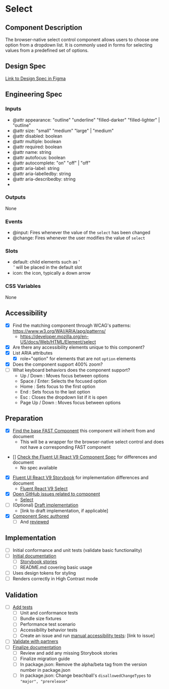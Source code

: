 # Select

## Component Description

The browser-native select control component allows users to choose one option from a dropdown list. It is commonly used in forms for selecting values from a predefined set of options.

## Design Spec

[Link to Design Spec in Figma](https://www.figma.com/file/0vOH481cv1VQyfQIX9JALn/Select?node-id=1319-163&t=nn2xgT4ieHjbkqQW-11)

## Engineering Spec

### Inputs

- @attr appearance: "outline" "underline" "filled-darker" "filled-lighter" | "outline"
- @attr size: "small" "medium" "large" | "medium"
- @attr disabled: boolean
- @attr multiple: boolean
- @attr required: boolean
- @attr name: string
- @attr autofocus: boolean
- @attr autocomplete: "on" "off" | "off"
- @attr aria-label: string
- @attr aria-labelledby: string
- @attr aria-describedby: string
-

### Outputs

None

### Events

- @input: Fires whenever the value of the `select` has been changed
- @change: Fires whenever the user modifies the value of `select`

### Slots

- default: child elements such as '<option>' will be placed in the default slot
- icon: the icon, typically a down arrow

### CSS Variables

None

## Accessibility

- [x] Find the matching component through WCAG's patterns: https://www.w3.org/WAI/ARIA/apg/patterns/
  - https://developer.mozilla.org/en-US/docs/Web/HTML/Element/select
- [x] Are there any accessibility elements unique to this component?
- [x] List ARIA attributes
  - [x] role="option" for elements that are not `option` elements
- [x] Does the component support 400% zoom?
- [ ] What keyboard behaviors does the component support?
  - Up / Down : Moves focus between options
  - Space / Enter: Selects the focused option
  - Home : Sets focus to the first option
  - End : Sets focus to the last option
  - Esc : Closes the dropdown list if it is open
  - Page Up / Down : Moves focus between options

## Preparation

- [x] [Find the base FAST Component](https://explore.fast.design/components/) this component will inherit from and document
  - This will be a wrapper for the browser-native select control and does not have a corresponding FAST component
- [] [Check the Fluent UI React V9 Component Spec](https://github.com/microsoft/fluentui/tree/master/specs) for differences and document
  - No spec available
- [x] [Fluent UI React V9 Storybook](https://aka.ms/fluentui-storybook) for implementation differences and document
  - [Fluent React V9 Select](https://master--628d031b55e942004ac95df1.chromatic.com/?path=/docs/components-select--default)
- [x] [Open GitHub issues related to component](https://github.com/microsoft/fluentui/wiki/Component-Implementation-Guide#find-open-issues-on-github)
  - [Select](https://github.com/orgs/microsoft/projects/652/views/2?pane=issue&itemId=18315933)
- [ ] (Optional) [Draft implementation](https://github.com/microsoft/fluentui/wiki/Component-Implementation-Guide#draft-implementation)
  - [link to draft implementation, if applicable]
- [x] [Component Spec authored](https://github.com/microsoft/fluentui/wiki/Component-Implementation-Guide#component-spec)
  - [ ] And [reviewed](https://github.com/microsoft/fluentui/wiki/Component-Implementation-Guide#spec-review)

## Implementation

- [ ] Initial conformance and unit tests (validate basic functionality)
- [ ] [Initial documentation](https://github.com/microsoft/fluentui/wiki/Component-Implementation-Guide#documentation)
  - [ ] [Storybook stories](https://github.com/microsoft/fluentui/wiki/Component-Implementation-Guide#storybook-stories)
  - [ ] README.md covering basic usage
- [ ] Uses design tokens for styling
- [ ] Renders correctly in High Contrast mode

## Validation

- [ ] [Add tests](https://github.com/microsoft/fluentui/wiki/Component-Implementation-Guide#tests)
  - [ ] Unit and conformance tests
  - [ ] Bundle size fixtures
  - [ ] Performance test scenario
  - [ ] Accessibility behavior tests
  - [ ] Create an issue and run [manual accessibility tests](https://github.com/microsoft/fluentui/wiki/Manual-Accessibility-Review-Checklist): [link to issue]
- [ ] [Validate with partners](https://github.com/microsoft/fluentui/wiki/Component-Implementation-Guide#validation)
- [ ] [Finalize documentation](https://github.com/microsoft/fluentui/wiki/Component-Implementation-Guide#finalize-documentation)
  - [ ] Review and add any missing Storybook stories
  - [ ] Finalize migration guide
  - [ ] In package.json: Remove the alpha/beta tag from the version number in package.json
  - [ ] In package.json: Change beachball's `disallowedChangeTypes` to `"major", "prerelease"`
